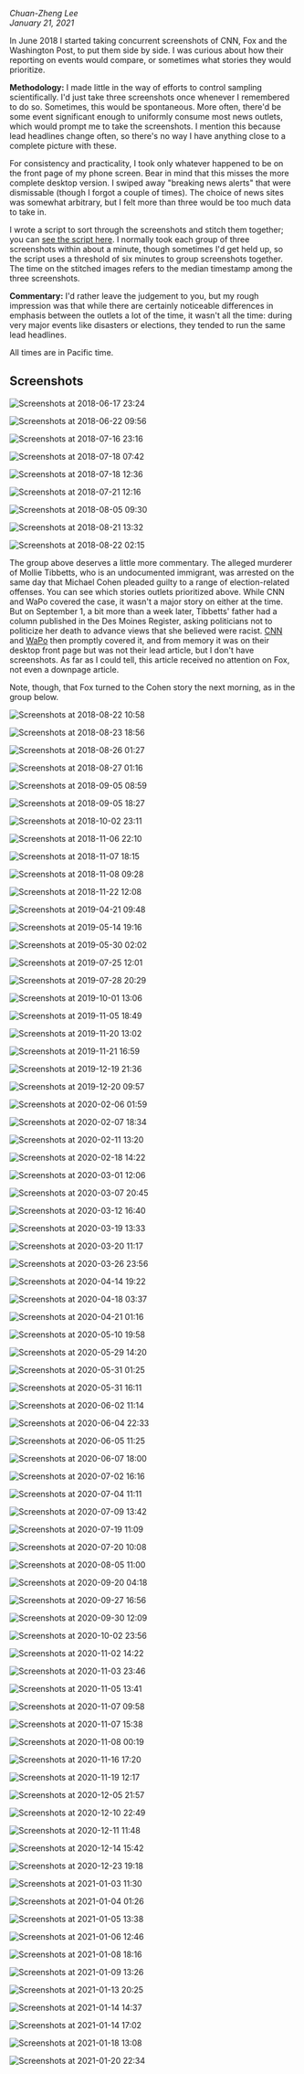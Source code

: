 _Chuan-Zheng Lee_ <br />
_January 21, 2021_

In June 2018 I started taking concurrent screenshots of CNN, Fox and the
Washington Post, to put them side by side. I was curious about how their
reporting on events would compare, or sometimes what stories they would
prioritize.

**Methodology:** I made little in the way of efforts to control sampling
scientifically. I'd just take three screenshots once whenever I remembered to do
so. Sometimes, this would be spontaneous. More often, there'd be some event
significant enough to uniformly consume most news outlets, which would prompt me
to take the screenshots. I mention this because lead headlines change often, so
there's no way I have anything close to a complete picture with these.

For consistency and practicality, I took only whatever happened to be on the
front page of my phone screen. Bear in mind that this misses the more complete
desktop version. I swiped away "breaking news alerts" that were dismissable
(though I forgot a couple of times). The choice of news sites was somewhat
arbitrary, but I felt more than three would be too much data to take in.

I wrote a script to sort through the screenshots and stitch them together; you
can [see the script
here](https://github.com/czlee/news-screenshots/blob/main/sort.py). I normally
took each group of three screenshots within about a minute, though sometimes I'd
get held up, so the script uses a threshold of six minutes to group screenshots
together. The time on the stitched images refers to the median timestamp among
the three screenshots.

**Commentary:** I'd rather leave the judgement to you, but my rough impression
was that while there are certainly noticeable differences in emphasis between
the outlets a lot of the time, it wasn't all the time: during very major events
like disasters or elections, they tended to run the same lead headlines.

All times are in Pacific time.

## Screenshots

![Screenshots at 2018-06-17 23:24](output/stitched-2018-06-17-23-24.png)

![Screenshots at 2018-06-22 09:56](output/stitched-2018-06-22-09-56.png)

![Screenshots at 2018-07-16 23:16](output/stitched-2018-07-16-23-16.png)

![Screenshots at 2018-07-18 07:42](output/stitched-2018-07-18-07-42.png)

![Screenshots at 2018-07-18 12:36](output/stitched-2018-07-18-12-36.png)

![Screenshots at 2018-07-21 12:16](output/stitched-2018-07-21-12-16.png)

![Screenshots at 2018-08-05 09:30](output/stitched-2018-08-05-09-30.png)

![Screenshots at 2018-08-21 13:32](output/stitched-2018-08-21-13-32.png)

![Screenshots at 2018-08-22 02:15](output/stitched-2018-08-22-02-15.png)

The group above deserves a little more commentary. The alleged murderer of
Mollie Tibbetts, who is an undocumented immigrant, was arrested on the same day
that Michael Cohen pleaded guilty to a range of election-related offenses. You
can see which stories outlets prioritized above. While CNN and WaPo covered the
case, it wasn't a major story on either at the time. But on September 1, a bit
more than a week later, Tibbetts' father had a column published in the Des
Moines Register, asking politicians not to politicize her death to advance views
that she believed were racist.
[CNN](https://www.cnn.com/2018/09/02/us/mollie-tibbetts-father-op-ed/index.html)
and
[WaPo](https://www.washingtonpost.com/nation/2018/09/02/mollie-tibbettss-dad-dont-use-her-death-push-views-she-believed-were-profoundly-racist/?utm_term=.192f696df2da)
then promptly covered it, and from memory it was on their desktop front page but
was not their lead article, but I don't have screenshots. As far as I could
tell, this article received no attention on Fox, not even a downpage article.

Note, though, that Fox turned to the Cohen story the next morning, as in the
group below.

![Screenshots at 2018-08-22 10:58](output/stitched-2018-08-22-10-58.png)

![Screenshots at 2018-08-23 18:56](output/stitched-2018-08-23-18-56.png)

![Screenshots at 2018-08-26 01:27](output/stitched-2018-08-26-01-27.png)

![Screenshots at 2018-08-27 01:16](output/stitched-2018-08-27-01-16.png)

![Screenshots at 2018-09-05 08:59](output/stitched-2018-09-05-08-59.png)

![Screenshots at 2018-09-05 18:27](output/stitched-2018-09-05-18-27.png)

![Screenshots at 2018-10-02 23:11](output/stitched-2018-10-02-23-11.png)

![Screenshots at 2018-11-06 22:10](output/stitched-2018-11-06-22-10.png)

![Screenshots at 2018-11-07 18:15](output/stitched-2018-11-07-18-15.png)

![Screenshots at 2018-11-08 09:28](output/stitched-2018-11-08-09-28.png)

![Screenshots at 2018-11-22 12:08](output/stitched-2018-11-22-12-08.png)

![Screenshots at 2019-04-21 09:48](output/stitched-2019-04-21-09-48.png)

![Screenshots at 2019-05-14 19:16](output/stitched-2019-05-14-19-16.png)

![Screenshots at 2019-05-30 02:02](output/stitched-2019-05-30-02-02.png)

![Screenshots at 2019-07-25 12:01](output/stitched-2019-07-25-12-01.png)

![Screenshots at 2019-07-28 20:29](output/stitched-2019-07-28-20-29.png)

![Screenshots at 2019-10-01 13:06](output/stitched-2019-10-01-13-06.png)

![Screenshots at 2019-11-05 18:49](output/stitched-2019-11-05-18-49.png)

![Screenshots at 2019-11-20 13:02](output/stitched-2019-11-20-13-02.png)

![Screenshots at 2019-11-21 16:59](output/stitched-2019-11-21-16-59.png)

![Screenshots at 2019-12-19 21:36](output/stitched-2019-12-19-21-36.png)

![Screenshots at 2019-12-20 09:57](output/stitched-2019-12-20-09-57.png)

![Screenshots at 2020-02-06 01:59](output/stitched-2020-02-06-01-59.png)

![Screenshots at 2020-02-07 18:34](output/stitched-2020-02-07-18-34.png)

![Screenshots at 2020-02-11 13:20](output/stitched-2020-02-11-13-20.png)

![Screenshots at 2020-02-18 14:22](output/stitched-2020-02-18-14-22.png)

![Screenshots at 2020-03-01 12:06](output/stitched-2020-03-01-12-06.png)

![Screenshots at 2020-03-07 20:45](output/stitched-2020-03-07-20-45.png)

![Screenshots at 2020-03-12 16:40](output/stitched-2020-03-12-16-40.png)

![Screenshots at 2020-03-19 13:33](output/stitched-2020-03-19-13-33.png)

![Screenshots at 2020-03-20 11:17](output/stitched-2020-03-20-11-17.png)

![Screenshots at 2020-03-26 23:56](output/stitched-2020-03-26-23-56.png)

![Screenshots at 2020-04-14 19:22](output/stitched-2020-04-14-19-22.png)

![Screenshots at 2020-04-18 03:37](output/stitched-2020-04-18-03-37.png)

![Screenshots at 2020-04-21 01:16](output/stitched-2020-04-21-01-16.png)

![Screenshots at 2020-05-10 19:58](output/stitched-2020-05-10-19-58.png)

![Screenshots at 2020-05-29 14:20](output/stitched-2020-05-29-14-20.png)

![Screenshots at 2020-05-31 01:25](output/stitched-2020-05-31-01-25.png)

![Screenshots at 2020-05-31 16:11](output/stitched-2020-05-31-16-11.png)

![Screenshots at 2020-06-02 11:14](output/stitched-2020-06-02-11-14.png)

![Screenshots at 2020-06-04 22:33](output/stitched-2020-06-04-22-33.png)

![Screenshots at 2020-06-05 11:25](output/stitched-2020-06-05-11-25.png)

![Screenshots at 2020-06-07 18:00](output/stitched-2020-06-07-18-00.png)

![Screenshots at 2020-07-02 16:16](output/stitched-2020-07-02-16-16.png)

![Screenshots at 2020-07-04 11:11](output/stitched-2020-07-04-11-11.png)

![Screenshots at 2020-07-09 13:42](output/stitched-2020-07-09-13-42.png)

![Screenshots at 2020-07-19 11:09](output/stitched-2020-07-19-11-09.png)

![Screenshots at 2020-07-20 10:08](output/stitched-2020-07-20-10-08.png)

![Screenshots at 2020-08-05 11:00](output/stitched-2020-08-05-11-00.png)

![Screenshots at 2020-09-20 04:18](output/stitched-2020-09-20-04-18.png)

![Screenshots at 2020-09-27 16:56](output/stitched-2020-09-27-16-56.png)

![Screenshots at 2020-09-30 12:09](output/stitched-2020-09-30-12-09.png)

![Screenshots at 2020-10-02 23:56](output/stitched-2020-10-02-23-56.png)

![Screenshots at 2020-11-02 14:22](output/stitched-2020-11-02-14-22.png)

![Screenshots at 2020-11-03 23:46](output/stitched-2020-11-03-23-46.png)

![Screenshots at 2020-11-05 13:41](output/stitched-2020-11-05-13-41.png)

![Screenshots at 2020-11-07 09:58](output/stitched-2020-11-07-09-58.png)

![Screenshots at 2020-11-07 15:38](output/stitched-2020-11-07-15-38.png)

![Screenshots at 2020-11-08 00:19](output/stitched-2020-11-08-00-19.png)

![Screenshots at 2020-11-16 17:20](output/stitched-2020-11-16-17-20.png)

![Screenshots at 2020-11-19 12:17](output/stitched-2020-11-19-12-17.png)

![Screenshots at 2020-12-05 21:57](output/stitched-2020-12-05-21-57.png)

![Screenshots at 2020-12-10 22:49](output/stitched-2020-12-10-22-49.png)

![Screenshots at 2020-12-11 11:48](output/stitched-2020-12-11-11-48.png)

![Screenshots at 2020-12-14 15:42](output/stitched-2020-12-14-15-42.png)

![Screenshots at 2020-12-23 19:18](output/stitched-2020-12-23-19-18.png)

![Screenshots at 2021-01-03 11:30](output/stitched-2021-01-03-11-30.png)

![Screenshots at 2021-01-04 01:26](output/stitched-2021-01-04-01-26.png)

![Screenshots at 2021-01-05 13:38](output/stitched-2021-01-05-13-38.png)

![Screenshots at 2021-01-06 12:46](output/stitched-2021-01-06-12-46.png)

![Screenshots at 2021-01-08 18:16](output/stitched-2021-01-08-18-16.png)

![Screenshots at 2021-01-09 13:26](output/stitched-2021-01-09-13-26.png)

![Screenshots at 2021-01-13 20:25](output/stitched-2021-01-13-20-25.png)

![Screenshots at 2021-01-14 14:37](output/stitched-2021-01-14-14-37.png)

![Screenshots at 2021-01-14 17:02](output/stitched-2021-01-14-17-02.png)

![Screenshots at 2021-01-18 13:08](output/stitched-2021-01-18-13-08.png)

![Screenshots at 2021-01-20 22:34](output/stitched-2021-01-20-22-34.png)
